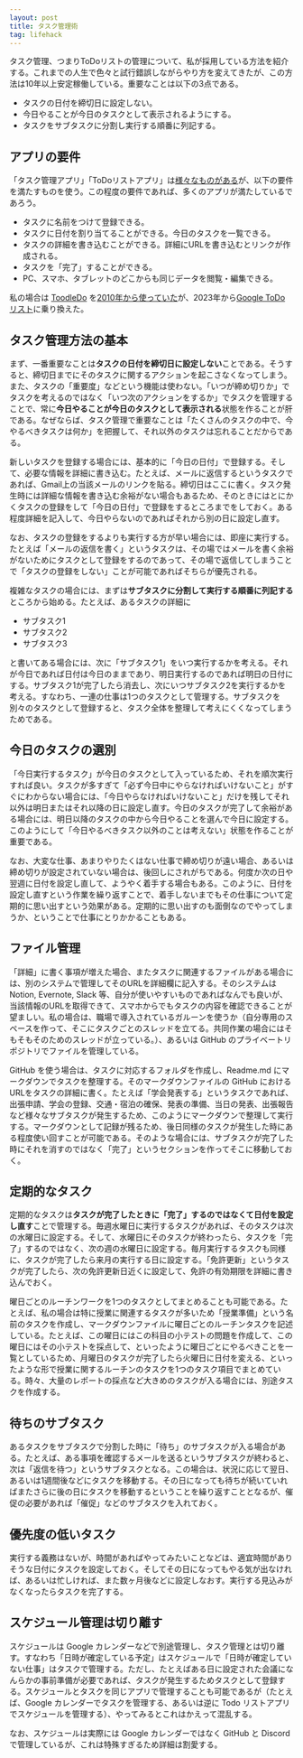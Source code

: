 ```yaml
---
layout: post
title: タスク管理術
tag: lifehack
---
```

タスク管理、つまりToDoリストの管理について、私が採用している方法を紹介する。これまでの人生で色々と試行錯誤しながらやり方を変えてきたが、この方法は10年以上安定稼働している。重要なことは以下の3点である。

- タスクの日付を締切日に設定しない。
- 今日やることが今日のタスクとして表示されるようにする。
- タスクをサブタスクに分割し実行する順番に列記する。

## アプリの要件
「タスク管理アプリ」「ToDoリストアプリ」は[様々なものがある](https://good-apps.jp/media/column/5933)が、以下の要件を満たすものを使う。この程度の要件であれば、多くのアプリが満たしているであろう。

- タスクに名前をつけて登録できる。
- タスクに日付を割り当てることができる。今日のタスクを一覧できる。
- タスクの詳細を書き込むことができる。詳細にURLを書き込むとリンクが作成される。
- タスクを「完了」することができる。
- PC、スマホ、タブレットのどこからも同じデータを閲覧・編集できる。

私の場合は [ToodleDo](https://www.toodledo.com/) を[2010年から使っていた](https://x.com/seki/status/22052314596)が、2023年から[Google ToDo リスト](https://support.google.com/tasks/answer/7675772)に乗り換えた。

## タスク管理方法の基本
まず、一番重要なことは**タスクの日付を締切日に設定しない**ことである。そうすると、締切日までにそのタスクに関するアクションを起こさなくなってしまう。また、タスクの「重要度」などという機能は使わない。「いつが締め切りか」でタスクを考えるのではなく「いつ次のアクションをするか」でタスクを管理することで、常に**今日やることが今日のタスクとして表示される**状態を作ることが肝である。なぜならば、タスク管理で重要なことは「たくさんのタスクの中で、今やるべきタスクは何か」を把握して、それ以外のタスクは忘れることだからである。

新しいタスクを登録する場合には、基本的に「今日の日付」で登録する。そして、必要な情報を詳細に書き込む。たとえば、メールに返信するというタスクであれば、Gmail上の当該メールのリンクを貼る。締切日はここに書く。タスク発生時には詳細な情報を書き込む余裕がない場合もあるため、そのときにはとにかくタスクの登録をして「今日の日付」で登録をするところまでをしておく。ある程度詳細を記入して、今日やらないのであればそれから別の日に設定し直す。

なお、タスクの登録をするよりも実行する方が早い場合には、即座に実行する。たとえば「メールの返信を書く」というタスクは、その場ではメールを書く余裕がないためにタスクとして登録をするのであって、その場で返信してしまうことで「タスクの登録をしない」ことが可能であればそちらが優先される。

複雑なタスクの場合には、まずは**サブタスクに分割して実行する順番に列記する**ところから始める。たとえば、あるタスクの詳細に
- サブタスク1
- サブタスク2
- サブタスク3

と書いてある場合には、次に「サブタスク1」をいつ実行するかを考える。それが今日であれば日付は今日のままであり、明日実行するのであれば明日の日付にする。サブタスク1が完了したら消去し、次にいつサブタスク2を実行するかを考える。すなわち、一連の仕事は1つのタスクとして管理する。サブタスクを別々のタスクとして登録すると、タスク全体を整理して考えにくくなってしまうためである。

## 今日のタスクの選別
「今日実行するタスク」が今日のタスクとして入っているため、それを順次実行すれば良い。タスクが多すぎて「必ず今日中にやらなければいけないこと」がすぐにわからない場合には、「今日やらなければいけないこと」だけを残してそれ以外は明日またはそれ以降の日に設定し直す。今日のタスクが完了して余裕がある場合には、明日以降のタスクの中から今日やることを選んで今日に設定する。このようにして「今日やるべきタスク以外のことは考えない」状態を作ることが重要である。

なお、大変な仕事、あまりやりたくはない仕事で締め切りが遠い場合、あるいは締め切りが設定されていない場合は、後回しにされがちである。何度か次の日や翌週に日付を設定し直して、ようやく着手する場合もある。このように、日付を設定し直すという作業を繰り返すことで、着手しないまでもその仕事について定期的に思い出すという効果がある。定期的に思い出すのも面倒なのでやってしまうか、ということで仕事にとりかかることもある。

## ファイル管理
「詳細」に書く事項が増えた場合、またタスクに関連するファイルがある場合には、別のシステムで管理してそのURLを詳細欄に記入する。そのシステムは Notion, Evernote, Slack 等、自分が使いやすいものであればなんでも良いが、当該情報のURLを取得できて、スマホからでもタスクの内容を確認できることが望ましい。私の場合は、職場で導入されているガルーンを使うか（自分専用のスペースを作って、そこにタスクごとのスレッドを立てる。共同作業の場合にはそもそもそのためのスレッドが立っている。）、あるいは GitHub のプライベートリポジトリでファイルを管理している。

GitHub を使う場合は、タスクに対応するフォルダを作成し、Readme.md にマークダウンでタスクを整理する。そのマークダウンファイルの GitHub におけるURLをタスクの詳細に書く。たとえば「学会発表する」というタスクであれば、出張申請、学会の登録、交通・宿泊の確保、発表の準備、当日の発表、出張報告など様々なサブタスクが発生するため、このようにマークダウンで整理して実行する。マークダウンとして記録が残るため、後日同様のタスクが発生した時にある程度使い回すことが可能である。そのような場合には、サブタスクが完了した時にそれを消すのではなく「完了」というセクションを作ってそこに移動しておく。

## 定期的なタスク
定期的なタスクは**タスクが完了したときに「完了」するのではなくて日付を設定し直す**ことで管理する。毎週水曜日に実行するタスクがあれば、そのタスクは次の水曜日に設定する。そして、水曜日にそのタスクが終わったら、タスクを「完了」するのではなく、次の週の水曜日に設定する。毎月実行するタスクも同様に、タスクが完了したら来月の実行する日に設定する。「免許更新」というタスクが完了したら、次の免許更新日近くに設定して、免許の有効期限を詳細に書き込んでおく。

曜日ごとのルーチンワークを1つのタスクとしてまとめることも可能である。たとえば、私の場合は特に授業に関連するタスクが多いため「授業準備」という名前のタスクを作成し、マークダウンファイルに曜日ごとのルーチンタスクを記述している。たとえば、この曜日にはこの科目の小テストの問題を作成して、この曜日にはその小テストを採点して、といったように曜日ごとにやるべきことを一覧としているため、月曜日のタスクが完了したら火曜日に日付を変える、といったような形で授業に関するルーチンのタスクを1つのタスク項目でまとめている。時々、大量のレポートの採点など大きめのタスクが入る場合には、別途タスクを作成する。

## 待ちのサブタスク
あるタスクをサブタスクで分割した時に「待ち」のサブタスクが入る場合がある。たとえば、ある事項を確認するメールを送るというサブタスクが終わると、次は「返信を待つ」というサブタスクとなる。この場合は、状況に応じて翌日、あるいは1週間後などにタスクを移動する。その日になっても待ちが続いていればまたさらに後の日にタスクを移動するということを繰り返すこととなるが、催促の必要があれば「催促」などのサブタスクを入れておく。

## 優先度の低いタスク
実行する義務はないが、時間があればやってみたいことなどは、適宜時間がありそうな日付にタスクを設定しておく。そしてその日になってもやる気が出なければ、あるいは忙しければ、また数ヶ月後などに設定しなおす。実行する見込みがなくなったらタスクを完了する。

## スケジュール管理は切り離す
スケジュールは Google カレンダーなどで別途管理し、タスク管理とは切り離す。すなわち「日時が確定している予定」はスケジュールで「日時が確定していない仕事」はタスクで管理する。ただし、たとえばある日に設定された会議になんらかの事前準備が必要であれば、タスクが発生するためタスクとして登録する。スケジュールとタスクを同じアプリで管理することも可能であるが（たとえば、Google カレンダーでタスクを管理する、あるいは逆に Todo リストアプリでスケジュールを管理する）、やってみるとこれはかえって混乱する。

なお、スケジュールは実際には Google カレンダーではなく GitHub と Discord で管理しているが、これは特殊すぎるため詳細は割愛する。
